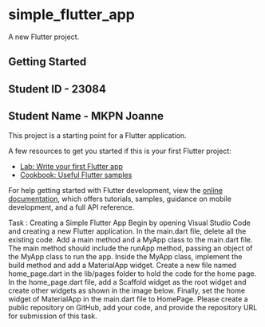 # simple_flutter_app

A new Flutter project.

## Getting Started

## Student ID - 23084
## Student Name - MKPN Joanne


This project is a starting point for a Flutter application.

A few resources to get you started if this is your first Flutter project:

- [Lab: Write your first Flutter app](https://docs.flutter.dev/get-started/codelab)
- [Cookbook: Useful Flutter samples](https://docs.flutter.dev/cookbook)

For help getting started with Flutter development, view the
[online documentation](https://docs.flutter.dev/), which offers tutorials,
samples, guidance on mobile development, and a full API reference.



Task : Creating a Simple Flutter App
Begin by opening Visual Studio Code and creating a new Flutter application.
In the main.dart file, delete all the existing code.
Add a main method and a MyApp class to the main.dart file. The main method should include the runApp method, passing an object of the MyApp class to run the app.
Inside the MyApp class, implement the build method and add a MaterialApp widget.
Create a new file named home_page.dart in the lib/pages folder to hold the code for the home page.
In the home_page.dart file, add a Scaffold widget as the root widget and create other widgets as shown in the image below.
Finally, set the home widget of MaterialApp in the main.dart file to HomePage.
Please create a public repository on GitHub, add your code, and provide the repository URL for submission of this task.
